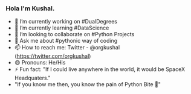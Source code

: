### Hola I'm Kushal.

- 🔭 I’m currently working on #DualDegrees
- 🌱 I’m currently learning #DataScience 
- 👯 I’m looking to collaborate on #Python Projects
- 💬 Ask me about #pythonic way of coding
- 📫 How to reach me: Twitter - @orgkushal (https://twitter.com/orgkushal)
- 😄 Pronouns: He/His
- ⚡ Fun fact: "If I could live anywhere in the world, it would be SpaceX Headquaters."
- "If you know me then, you know the pain of Python Bite 🐍"
